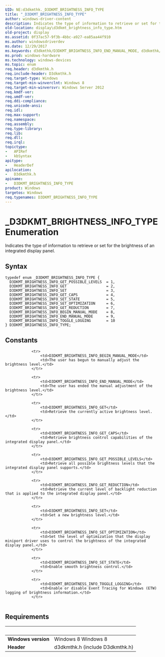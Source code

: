 ```yaml
---
UID: NE:d3dkmthk._D3DKMT_BRIGHTNESS_INFO_TYPE
title: "_D3DKMT_BRIGHTNESS_INFO_TYPE"
author: windows-driver-content
description: Indicates the type of information to retrieve or set for the brightness of an integrated display panel.
old-location: display\d3dkmt_brightness_info_type.htm
old-project: display
ms.assetid: 0f37ac57-9f3b-4bbc-a927-ea85aa44f910
ms.author: windowsdriverdev
ms.date: 12/29/2017
ms.keywords: d3dkmthk/D3DKMT_BRIGHTNESS_INFO_END_MANUAL_MODE, d3dkmthk/D3DKMT_BRIGHTNESS_INFO_TOGGLE_LOGGING, D3DKMT_BRIGHTNESS_INFO_TYPE enumeration [Display Devices], d3dkmthk/D3DKMT_BRIGHTNESS_INFO_GET_POSSIBLE_LEVELS, d3dkmthk/D3DKMT_BRIGHTNESS_INFO_SET_OPTIMIZATION, D3DKMT_BRIGHTNESS_INFO_SET_OPTIMIZATION, D3DKMT_BRIGHTNESS_INFO_END_MANUAL_MODE, d3dkmthk/D3DKMT_BRIGHTNESS_INFO_GET_REDUCTION, D3DKMT_BRIGHTNESS_INFO_TOGGLE_LOGGING, D3DKMT_BRIGHTNESS_INFO_SET_STATE, D3DKMT_BRIGHTNESS_INFO_SET, D3DKMT_BRIGHTNESS_INFO_GET_POSSIBLE_LEVELS, D3DKMT_BRIGHTNESS_INFO_GET_CAPS, d3dkmthk/D3DKMT_BRIGHTNESS_INFO_GET, _D3DKMT_BRIGHTNESS_INFO_TYPE, D3DKMT_BRIGHTNESS_INFO_GET_REDUCTION, display.d3dkmt_brightness_info_type, D3DKMT_BRIGHTNESS_INFO_BEGIN_MANUAL_MODE, d3dkmthk/D3DKMT_BRIGHTNESS_INFO_SET_STATE, d3dkmthk/D3DKMT_BRIGHTNESS_INFO_BEGIN_MANUAL_MODE, D3DKMT_BRIGHTNESS_INFO_TYPE, D3DKMT_BRIGHTNESS_INFO_GET, d3dkmthk/D3DKMT_BRIGHTNESS_INFO_GET_CAPS, d3dkmthk/D3DKMT_BRIGHTNESS_INFO_TYPE, d3dkmthk/D3DKMT_BRIGHTNESS_INFO_SET
ms.prod: windows-hardware
ms.technology: windows-devices
ms.topic: enum
req.header: d3dkmthk.h
req.include-header: D3dkmthk.h
req.target-type: Windows
req.target-min-winverclnt: Windows 8
req.target-min-winversvr: Windows Server 2012
req.kmdf-ver: 
req.umdf-ver: 
req.ddi-compliance: 
req.unicode-ansi: 
req.idl: 
req.max-support: 
req.namespace: 
req.assembly: 
req.type-library: 
req.lib: 
req.dll: 
req.irql: 
topictype:
-	APIRef
-	kbSyntax
apitype:
-	HeaderDef
apilocation:
-	D3dkmthk.h
apiname:
-	D3DKMT_BRIGHTNESS_INFO_TYPE
product: Windows
targetos: Windows
req.typenames: D3DKMT_BRIGHTNESS_INFO_TYPE
---
```


# _D3DKMT_BRIGHTNESS_INFO_TYPE Enumeration
Indicates the type of information to retrieve or set for the brightness of an integrated display panel.

## Syntax
````
typedef enum _D3DKMT_BRIGHTNESS_INFO_TYPE { 
  D3DKMT_BRIGHTNESS_INFO_GET_POSSIBLE_LEVELS  = 1,
  D3DKMT_BRIGHTNESS_INFO_GET                  = 2,
  D3DKMT_BRIGHTNESS_INFO_SET                  = 3,
  D3DKMT_BRIGHTNESS_INFO_GET_CAPS             = 4,
  D3DKMT_BRIGHTNESS_INFO_SET_STATE            = 5,
  D3DKMT_BRIGHTNESS_INFO_SET_OPTIMIZATION     = 6,
  D3DKMT_BRIGHTNESS_INFO_GET_REDUCTION        = 7,
  D3DKMT_BRIGHTNESS_INFO_BEGIN_MANUAL_MODE    = 8,
  D3DKMT_BRIGHTNESS_INFO_END_MANUAL_MODE      = 9,
  D3DKMT_BRIGHTNESS_INFO_TOGGLE_LOGGING       = 10
} D3DKMT_BRIGHTNESS_INFO_TYPE;
````

## Constants

<table>
            
                <tr>
                    <td>D3DKMT_BRIGHTNESS_INFO_BEGIN_MANUAL_MODE</td>
                    <td>The user has begun to manually adjust the brightness level.</td>
                </tr>
            
                <tr>
                    <td>D3DKMT_BRIGHTNESS_INFO_END_MANUAL_MODE</td>
                    <td>The user has ended the manual adjustment of the brightness level.</td>
                </tr>
            
                <tr>
                    <td>D3DKMT_BRIGHTNESS_INFO_GET</td>
                    <td>Retrieve the currently active brightness level.</td>
                </tr>
            
                <tr>
                    <td>D3DKMT_BRIGHTNESS_INFO_GET_CAPS</td>
                    <td>Retrieve brightness control capabilities of the integrated display panel.</td>
                </tr>
            
                <tr>
                    <td>D3DKMT_BRIGHTNESS_INFO_GET_POSSIBLE_LEVELS</td>
                    <td>Retrieve all possible brightness levels that the integrated display panel supports.</td>
                </tr>
            
                <tr>
                    <td>D3DKMT_BRIGHTNESS_INFO_GET_REDUCTION</td>
                    <td>Retrieve the current level of backlight reduction that is applied to the integrated display panel.</td>
                </tr>
            
                <tr>
                    <td>D3DKMT_BRIGHTNESS_INFO_SET</td>
                    <td>Set a new brightness level.</td>
                </tr>
            
                <tr>
                    <td>D3DKMT_BRIGHTNESS_INFO_SET_OPTIMIZATION</td>
                    <td>Set the level of optimization that the display miniport driver uses to control the brightness of the integrated display panel.</td>
                </tr>
            
                <tr>
                    <td>D3DKMT_BRIGHTNESS_INFO_SET_STATE</td>
                    <td>Enable smooth brightness control.</td>
                </tr>
            
                <tr>
                    <td>D3DKMT_BRIGHTNESS_INFO_TOGGLE_LOGGING</td>
                    <td>Enable or disable Event Tracing for Windows (ETW) logging of brightness information.</td>
                </tr>
</table>


## Requirements
| &nbsp; | &nbsp; |
| ---- |:---- |
| **Windows version** | Windows 8 Windows 8 |
| **Header** | d3dkmthk.h (include D3dkmthk.h) |